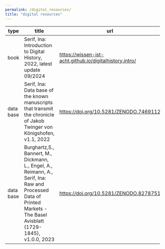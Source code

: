 ```yaml
---
permalink: /digital_resources/
title: "digital resources"
---
```


| type | title | url |
|----------|----------|----------|
| book    | Serif, Ina: Introduction to Digital History, 2022, latest update 09/2024  |  <https://wissen-ist-acht.github.io/digitalhistory.intro/>   |
| data base    | Serif, Ina: Data base of the known manuscripts that transmit the chronicle of Jakob Twinger von Königshofen, v1.1, 2022   |<https://doi.org/10.5281/ZENODO.7469112>  |
| data base    | Burghartz,S., Bannert, M., Dickmann, L., Engel, A., Reimann, A., Serif, Ina: Raw and Processed Data of Printed Markets - The Basel Avisblatt (1729-1845), v1.0.0, 2023   | <https://doi.org/10.5281/ZENODO.8278751>  |

